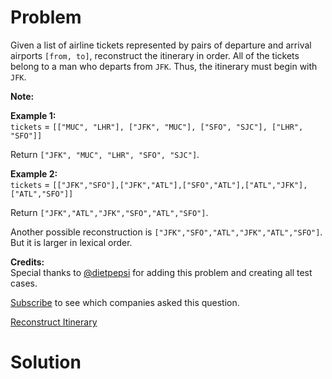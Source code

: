 
# Problem

Given a list of airline tickets represented by pairs of departure and arrival
airports `[from, to]`, reconstruct the itinerary in order. All of the tickets
belong to a man who departs from `JFK`. Thus, the itinerary must begin with
`JFK`.

**Note:**  

**Example 1:**  
`tickets` = `[["MUC", "LHR"], ["JFK", "MUC"], ["SFO", "SJC"], ["LHR", "SFO"]]`

Return `["JFK", "MUC", "LHR", "SFO", "SJC"]`.

**Example 2:**  
`tickets` =
`[["JFK","SFO"],["JFK","ATL"],["SFO","ATL"],["ATL","JFK"],["ATL","SFO"]]`

Return `["JFK","ATL","JFK","SFO","ATL","SFO"]`.

Another possible reconstruction is `["JFK","SFO","ATL","JFK","ATL","SFO"]`.
But it is larger in lexical order.

**Credits:**  
Special thanks to [@dietpepsi](https://leetcode.com/discuss/user/dietpepsi)
for adding this problem and creating all test cases.

[Subscribe](/subscribe/) to see which companies asked this question.



[Reconstruct Itinerary](https://leetcode.com/problems/reconstruct-itinerary)

# Solution



